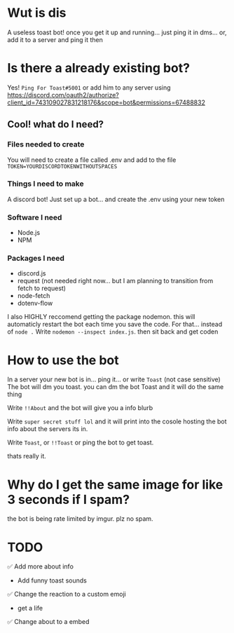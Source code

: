 # Wut is dis
A useless toast bot! once you get it up and running... just ping it in dms... or, add it to a server and ping it then
# Is there a already existing bot?
Yes! `Ping For Toast#5001` or add him to any server using https://discord.com/oauth2/authorize?client_id=743109027831218176&scope=bot&permissions=67488832
## Cool! what do I need?
### Files needed to create
You will need to create a file called .env and add to the file
`TOKEN=YOURDISCORDTOKENWITHOUTSPACES`
### Things I need to make
A discord bot! Just set up a bot... and create the .env using your new token
### Software I need
* Node.js
* NPM
### Packages I need
* discord.js
* request (not needed right now... but I am planning to transition from fetch to request)
* node-fetch
* dotenv-flow

I also HIGHLY reccomend getting the package nodemon. this will automaticly restart the bot each time you save the code.
For that... instead of `node .` Write `nodemon --inspect index.js`. then sit back and get coden
# How to use the bot
In a server your new bot is in... ping it... or write `Toast` (not case sensitive)
The bot will dm you toast. you can dm the bot Toast and it will do the same thing

Write `!!About` and the bot will give you a info blurb

Write `super secret stuff lol` and it will print into the cosole hosting the bot info about the servers its in.

Write `Toast`, or `!!Toast` or ping the bot to get toast.

thats really it.

# Why do I get the same image for like 3 seconds if I spam?
the bot is being rate limited by imgur. plz no spam.

# TODO
✅ Add more about info
* Add funny toast sounds
  
✅ Change the reaction to a custom emoji
* get a life

✅ Change about to a embed